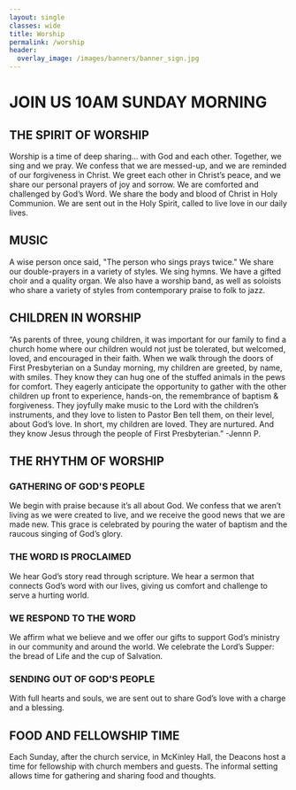 ```yaml
---
layout: single
classes: wide
title: Worship
permalink: /worship
header: 
  overlay_image: /images/banners/banner_sign.jpg
---
```


# JOIN US 10AM SUNDAY MORNING

## THE SPIRIT OF WORSHIP
Worship is a time of deep sharing… with God and each other. Together, we sing and we pray. We confess that we are messed-up, and we are reminded of our forgiveness in Christ. We greet each other in Christ’s peace, and we share our personal prayers of joy and sorrow. We are comforted and challenged by God’s Word. We share the body and blood of Christ in Holy Communion. We are sent out in the Holy Spirit, called to live love in our daily lives.

## MUSIC
A wise person once said, "The person who sings prays twice." We share our double-prayers in a variety of styles. We sing hymns. We have a gifted choir and a quality organ. We also have a worship band, as well as soloists who share a variety of styles from contemporary praise to folk to jazz.

## CHILDREN IN WORSHIP
“As parents of three, young children, it was important for our family to find a church home where our children would not just be tolerated, but welcomed, loved, and encouraged in their faith. When we walk through the doors of First Presbyterian on a Sunday morning, my children are greeted, by name, with smiles. They know they can hug one of the stuffed animals in the pews for comfort. They eagerly anticipate the opportunity to gather with the other children up front to experience, hands-on, the remembrance of baptism & forgiveness. They joyfully make music to the Lord with the children’s instruments, and they love to listen to Pastor Ben tell them, on their level, about God’s love. In short, my children are loved. They are nurtured. And they know Jesus through the people of First Presbyterian.” -Jennn P.

## THE RHYTHM OF WORSHIP

### GATHERING OF GOD'S PEOPLE
We begin with praise because it’s all about God. We confess that we aren’t living as we were created to live, and we receive the good news that we are made new. This grace is celebrated by pouring the water of baptism and the raucous singing of God’s glory.

### THE WORD IS PROCLAIMED
We hear God’s story read through scripture. We hear a sermon that connects God’s word with our lives, giving us comfort and challenge to serve a hurting world.

### WE RESPOND TO THE WORD
We affirm what we believe and we offer our gifts to support God’s ministry in our community and around the world. We celebrate the Lord’s Supper: the bread of Life and the cup of Salvation.

### SENDING OUT OF GOD'S PEOPLE
With full hearts and souls, we are sent out to share God’s love with a charge and a blessing.


## FOOD AND FELLOWSHIP TIME
Each Sunday, after the church service, in McKinley Hall, the Deacons host a time for fellowship with church members and guests. The informal setting allows time for gathering and sharing food and thoughts.

